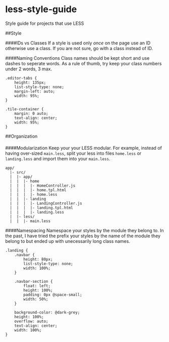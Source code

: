 less-style-guide
================

Style guide for projects that use LESS

##Style

####IDs vs Classes
If a style is used only *once* on the page use an ID otherwise use a class. If you are not sure, go with a class instead of ID. 

####Naming Conventions
Class names should be kept short and use dashes to seperate words. As a rule of thumb, try keep your class numbers under 2 words, 3 max. 

```
.editor-tabs {
	height: 135px;
	list-style-type: none;
	margin-left: auto;
	width: 95%;
}

.tile-container {
	margin: 0 auto;
	text-align: center;
	width: 95%;
}
```

##Organization

####

####Modularization
Keep your your LESS modular. For example, instead of having over-sized `main.less`, split your less into files `home.less` or `landing.less` and import them into your `main.less`. 

```
app/
  |- src/
  |  |- app/
  |  |  |- home
  |  |  |  |- HomeController.js
  |  |  |  |- home.tpl.html  
  |  |  |  |- home.less
  |  |  |- landing
  |  |  |  |- LandingController.js
  |  |  |  |- landing.tpl.html  
  |  |  |  |- landing.less
  |  |- less/
  |  |  |- main.less
```

####Namespacing
Namespace your styles by the module they belong to. In the past, I have tried the prefix your styles by the name of the module they belong to but ended up with unecessarily long class names. 

```
.landing {
	.navbar {
		height: 80px;
		list-style-type: none;
		width: 100%;
	}
	
	.navbar-section {
		float: left;
		height: 100%;
		padding: 0px @space-small;
		width: 50%;
	}
	
	background-color: @dark-grey;
	height: 100%;
	overflow: auto;
	text-align: center;
	width: 100%;
}
```


